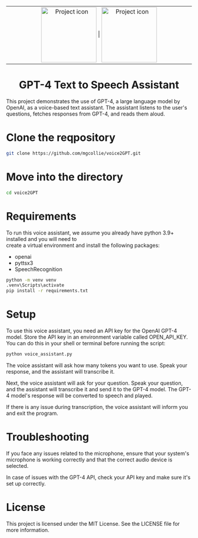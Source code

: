 <table align="center"><tr><td align="center" width="9999">
<img src="https://blogs.perficient.com/files/openai-avatar.png" align="center" width="150" alt="Project icon">
|
<img src="https://upload.wikimedia.org/wikipedia/commons/thumb/c/c3/Python-logo-notext.svg/1024px-Python-logo-notext.svg.png" align="center" width="150" alt="Project icon">

</td></tr></table>

<div align="center">
<h1>GPT-4 Text to Speech Assistant</h1>
</div>

This project demonstrates the use of GPT-4, a large language model by OpenAI, as a voice-based text assistant. The assistant listens to the user's questions, fetches responses from GPT-4, and reads them aloud.

# Clone the reqpository
```bash
git clone https://github.com/mgcollie/voice2GPT.git
```

# Move into the directory
```bash
cd voice2GPT
```

# Requirements
To run this voice assistant, we assume you already have python 3.9+ installed and you will need to  
create a virtual environment and install the following packages:

- openai
- pyttsx3
- SpeechRecognition

```bash
python -m venv venv
.venv\Scripts\activate
pip install -r requirements.txt
```

# Setup
To use this voice assistant, you need an API key for the OpenAI GPT-4 model. Store the API key in an environment variable called OPEN_API_KEY. You can do this in your shell or terminal before running the script:

```bash
python voice_assistant.py
```

The voice assistant will ask how many tokens you want to use. Speak your response, and the assistant will transcribe it.

Next, the voice assistant will ask for your question. Speak your question, and the assistant will transcribe it and send it to the GPT-4 model. The GPT-4 model's response will be converted to speech and played.

If there is any issue during transcription, the voice assistant will inform you and exit the program.

# Troubleshooting
If you face any issues related to the microphone, ensure that your system's microphone is working correctly and that the correct audio device is selected.

In case of issues with the GPT-4 API, check your API key and make sure it's set up correctly.

# License
This project is licensed under the MIT License. See the LICENSE file for more information.

